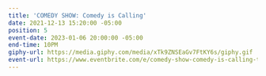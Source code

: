 ```yaml
---
title: 'COMEDY SHOW: Comedy is Calling'
date: 2021-12-13 15:20:00 -05:00
position: 5
event-date: 2023-01-06 20:00:00 -05:00
end-time: 10PM
giphy-url: https://media.giphy.com/media/xTk9ZNSEaGv7FtKY6s/giphy.gif
event-url: https://www.eventbrite.com/e/comedy-show-comedy-is-calling-tickets-495656882077
---
```


